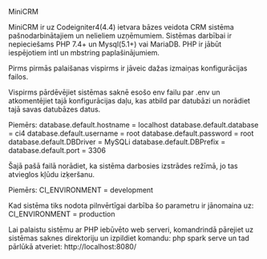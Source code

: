 

MiniCRM

MiniCRM ir uz Codeigniter4(4.4) ietvara bāzes veidota CRM sistēma pašnodarbinātajiem un nelieliem uzņēmumiem.
Sistēmas darbībai ir nepieciešams PHP 7.4+ un Mysql(5.1+) vai MariaDB. 
PHP ir jābūt iespējotiem intl un mbstring paplašinājumiem.

Pirms pirmās palaišanas vispirms ir jāveic dažas izmaiņas konfigurācijas failos.

Vispirms pārdēvējiet sistēmas saknē esošo env failu par .env un atkomentējiet tajā konfigurācijas daļu, kas atbild par datubāzi un norādiet tajā savas datubāzes datus. 

Piemērs:
database.default.hostname = localhost
database.default.database = ci4
database.default.username = root
database.default.password = root
database.default.DBDriver = MySQLi
database.default.DBPrefix =
database.default.port = 3306

Šajā pašā failā norādiet, ka sistēma darbosies izstrādes režīmā, jo tas atvieglos kļūdu izķeršanu. 

Piemērs:
CI_ENVIRONMENT = development

Kad sistēma tiks nodota pilnvērtīgai darbība šo parametru ir jānomaina uz: CI_ENVIRONMENT = production 

Lai palaistu sistēmu ar PHP iebūvēto web serveri, komandrindā pārejiet uz sistēmas saknes direktoriju un izpildiet komandu:
php spark serve  un tad pārlūkā atveriet: http://localhost:8080/










